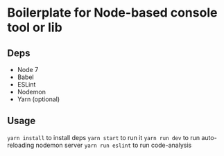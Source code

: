 # Boilerplate for Node-based console tool or lib

## Deps

* Node 7
* Babel
* ESLint
* Nodemon
* Yarn (optional)

## Usage
`yarn install` to install deps
`yarn start` to run it
`yarn run dev` to run auto-reloading nodemon server
`yarn run eslint` to run code-analysis
